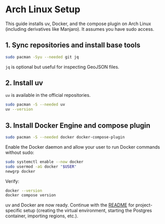 # Arch Linux Setup

This guide installs uv, Docker, and the compose plugin on Arch Linux (including derivatives like Manjaro). It assumes you have sudo access.

## 1. Sync repositories and install base tools

```bash
sudo pacman -Syu --needed git jq
```

`jq` is optional but useful for inspecting GeoJSON files.

## 2. Install uv

`uv` is available in the official repositories.

```bash
sudo pacman -S --needed uv
uv --version
```

## 3. Install Docker Engine and compose plugin

```bash
sudo pacman -S --needed docker docker-compose-plugin
```

Enable the Docker daemon and allow your user to run Docker commands without sudo:

```bash
sudo systemctl enable --now docker
sudo usermod -aG docker "$USER"
newgrp docker
```

Verify:

```bash
docker --version
docker compose version
```

uv and Docker are now ready. Continue with the [README](../README.md) for project-specific setup (creating the virtual environment, starting the Postgres container, importing regions, etc.).
